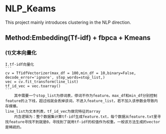 # NLP_Keams
This project mainly introduces clustering in the NLP direction.

## Method:Embedding(Tf-idf) + fbpca + Kmeans
### (1)文本向量化
	I.tf-idf向量化
	```
	cv = TfidfVectorizer(max_df = 100,min_df = 10,binary=False, decode_error='ignore', stop_words=stop_list,)
	vec = cv.fit_transform(line_list)
	tf_id_vec = vec.toarray()
	```
		其中需要一个stop_list为停词表，停词不作为feature。max_df和min_df分别控制feature的上下线，超过线就会丢掉该词，不进入feature_list，若不加入该参数会导致内存撑爆。
	line_list为文本列表，tf_id_vec为做完特征的array
		内含逻辑为：整个数据集计算tf-idf生成feature.txt，每个数据从feature.txt里寻找feature寻找不到就是0，寻找到了就用tf-idf的权值作为权重。一般该方法生成的vector是稀疏的。
